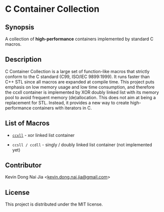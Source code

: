 # C Container Collection

## Synopsis

A collection of **high-performance** containers implemented by standard C macros.

## Description

C Container Collection is a large set of function-like macros that strictly conform to the C standard (C99, ISO/IEC 9899:1999). It runs faster than C++ STL since all macros are expanded at compile time. This project puts emphasis on low memory usage and low time consumption, and therefore the ccxll container is implemented by XOR doubly linked list with its memory pool to avoid frequent memory (de)allocation. This does not aim at being a replacement for STL. Instead, it provides a new way to create high-performance containers with iterators in C.

## List of Macros

* [`ccxll`](http://people.cs.nctu.edu.tw/~dongnj/C-Container-Collection/doc/macros-list.html) - xor linked list container

* `ccsll / ccdll` - singly / doubly linked list container (not implemented yet)

## Contributor

Kevin Dong Nai Jia <<kevin.dong.nai.jia@gmail.com>>

## License

This project is distributed under the MIT license.
